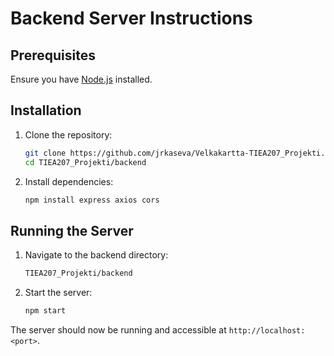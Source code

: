 # Backend Server Instructions

## Prerequisites

Ensure you have [Node.js](https://nodejs.org/) installed.

## Installation

1. Clone the repository:
    ```sh
    git clone https://github.com/jrkaseva/Velkakartta-TIEA207_Projekti.git
    cd TIEA207_Projekti/backend
    ```

2. Install dependencies:
    ```sh
    npm install express axios cors
    ```

## Running the Server

1. Navigate to the backend directory:
    ```sh
    TIEA207_Projekti/backend
    ```

2. Start the server:
    ```sh
    npm start
    ```

The server should now be running and accessible at `http://localhost:<port>`.
